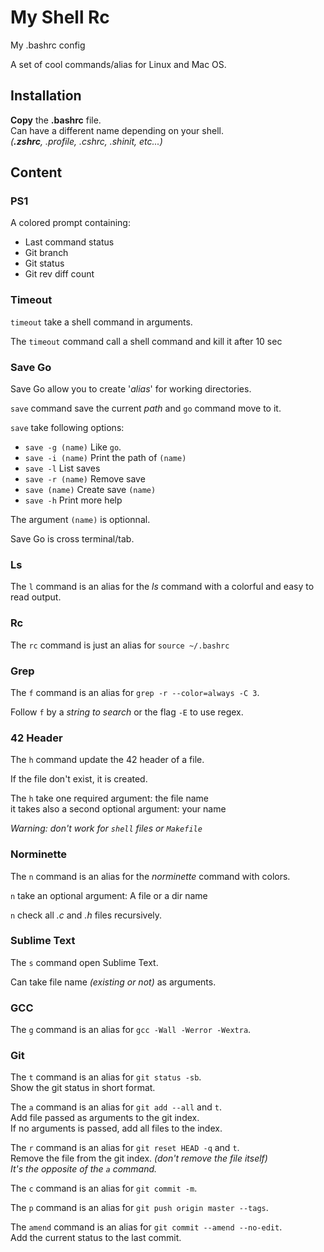 # My Shell Rc

My .bashrc config

A set of cool commands/alias for Linux and Mac OS.

## Installation

**Copy** the **.bashrc** file.<br />
Can have a different name depending on your shell.<br />
_(**.zshrc**, .profile, .cshrc, .shinit, etc...)_

## Content

### PS1

A colored prompt containing:
- Last command status
- Git branch
- Git status
- Git rev diff count

### Timeout

`timeout` take a shell command in arguments.

The `timeout` command call a shell command and kill it after 10 sec

### Save Go

Save Go allow you to create '_alias_' for working directories.

`save` command save the current _path_ and `go` command move to it.

`save` take following options:
- `save -g (name)` Like `go`.
- `save -i (name)` Print the path of `(name)`
- `save -l` List saves
- `save -r (name)` Remove save
- `save (name)` Create save `(name)`
- `save -h` Print more help

The argument `(name)` is optionnal.

Save Go is cross terminal/tab.

### Ls

The `l` command is an alias for the _ls_ command with a colorful and easy to read output.

### Rc

The `rc` command is just an alias for `source ~/.bashrc`

### Grep

The `f` command is an alias for `grep -r --color=always -C 3`.

Follow `f` by a _string to search_ or the flag `-E` to use regex. 

### 42 Header

The `h` command update the 42 header of a file.

If the file don't exist, it is created.

The `h` take one required argument: the file name<br />
it takes also a second optional argument: your name

_Warning: don't work for `shell` files or `Makefile`_

### Norminette

The `n` command is an alias for the _norminette_ command with colors.

`n` take an optional argument: A file or a dir name

`n` check all _.c_ and _.h_ files recursively.

### Sublime Text

The `s` command open Sublime Text.

Can take file name _(existing or not)_ as arguments.

### GCC

The `g` command is an alias for `gcc -Wall -Werror -Wextra`.

### Git

The `t` command is an alias for `git status -sb`.<br />
Show the git status in short format.

The `a` command is an alias for `git add --all` and `t`.<br />
Add file passed as arguments to the git index.<br />
If no arguments is passed, add all files to the index.

The `r` command is an alias for `git reset HEAD -q` and `t`.<br />
Remove the file from the git index. _(don't remove the file itself)_<br />
_It's the opposite of the `a` command._

The `c` command is an alias for `git commit -m`.

The `p` command is an alias for `git push origin master --tags`.

The `amend` command is an alias for `git commit --amend --no-edit`.<br />
Add the current status to the last commit.
